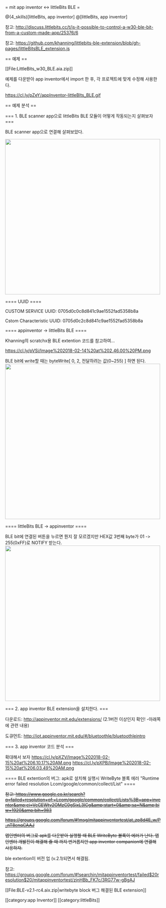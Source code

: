 
= mit app inventor &lt;-&gt; littleBits BLE =

@(4_skills)[littleBits, app inventor] @[littleBits, app inventor]

참고: http://discuss.littlebits.cc/t/is-it-possible-to-control-a-w30-ble-bit-from-a-custom-made-app/25376/6

참고: https://github.com/khanning/littlebits-ble-extension/blob/gh-pages/littleBitsBLE_extension.js

== 예제 ==

[[File:LittleBits_w30_BLE.aia.zip]]

예제를 다운받아 app inventor에서 import 한 후, 각 프로젝트에 맞게 수정해 사용한다.

 https://cl.ly/pZeY/appInventor-littleBIts_BLE.gif

== 예제 분석 ==

=== 1. BLE scanner app으로 littleBits BLE 모듈이 어떻게 작동되는지 살펴보자 ===

BLE scanner app으로 연결해 살펴보았다.

<img src="https://cl.ly/pWVO/IMG_20180214_123843.jpg" width="500">

==== UUID ====

CUSTOM SERVICE UUID: 0705d0c0c8d841c9ae1552fad5358b8a

Cstom Characteristic UUID: 0705d0c2c8d841c9ae1552fad5358b8a

==== appinventor -&gt; littleBits BLE ====

Khanning의 scratchx용 BLE extention 코드를 참고하여...

https://cl.ly/pVSi/Image%202018-02-14%20at%202.46.00%20PM.png

BLE bit에 write할 때는 byteWrite[ 0, 2, 전달하려는 값(0~255) ] 하면 된다.
<img src="https://cl.ly/pWnQ/Screenshot_2018-02-14-15-34-33.png" width="500">

==== littleBits BLE -&gt; appinventor ====

BLE bit에 연결된 버튼을 누르면 뭔지 잘 모르겠지만 HEX값 3번째 byte가 01 -&gt; 255(0xFF)로 NOTIFY 받는다.
<img src="https://cl.ly/pWrQ/Image%202018-02-14%20at%2012.51.17%20PM.png" width="500">

=== 2. app inventor BLE extension을 설치한다. ===

다운로드: http://appinventor.mit.edu/extensions/ (2.1버전 이상인지 확인! -아래쪽에 관련 내용)

도큐먼트: http://iot.appinventor.mit.edu/#/bluetoothle/bluetoothleintro

=== 3. app inventor 코드 분석 ===

확대해서 보자
https://cl.ly/pXZV/Image%202018-02-15%20at%206.10.17%20AM.png
https://cl.ly/pXPB/Image%202018-02-15%20at%206.03.49%20AM.png

==== BLE extention의 버그: apk로 설치해 실행시 WriteByte 블록 에러 &quot;Runtime error failed resolution Lcom/google/common/collect/List&quot; ====

<div><del>

참고: https://www.google.co.kr/search?q=failed+resolution+of:+Lcom/google/common/collect/Lists%3B+app+inventor&amp;ei=VcGEWtv2OMzC0gSjxL3ICg&amp;start=0&amp;sa=N&amp;biw=1920&amp;bih=983

https://groups.google.com/forum/#!msg/mitappinventortest/at_zp8d4E_w/P_nT8enqCAAJ

앱인벤터의 버그로 apk를 다운받아 실행할 때 BLE WriteByte 블록이 에러가 난다. 앱인벤터 개발진이 해결해 줄 때 까지 번거롭지만 app inventor companion에 연결해 사용하자. </del></div>

ble extention이 버전 업 (v.2.1)되면서 해결됨.

참고: https://groups.google.com/forum/#!searchin/mitappinventortest/failed$20resolution$20/mitappinventortest/zjnHBb_FK7c/3RG77w-gBgAJ

[[File:BLE-v2.1-rc4.aix.zip|writebyte block 버그 해결된 BLE extension]]

[[category:app Inventor]]
[[category:littleBits]]

